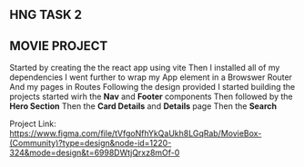 ## HNG TASK 2
## MOVIE PROJECT

Started by creating the the react app using vite
Then I installed all of my dependencies
I went further to wrap my App element in a Browswer Router
And my pages in Routes
Following the design provided I started building the projects
started wirh the **Nav** and **Footer** components
Then followed by the **Hero Section** 
Then the **Card Details** and **Details** page
Then the **Search** 

Project Link: https://www.figma.com/file/tVfgoNfhYkQaUkh8LGqRab/MovieBox-(Community)?type=design&node-id=1220-324&mode=design&t=6998DWtjQrxz8mOf-0